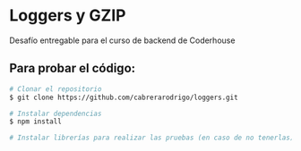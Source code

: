 # Loggers y GZIP
Desafío entregable para el curso de backend de Coderhouse

## Para probar el código:

```bash
# Clonar el repositorio
$ git clone https://github.com/cabrerarodrigo/loggers.git

# Instalar dependencias
$ npm install

# Instalar librerías para realizar las pruebas (en caso de no tenerlas)

```